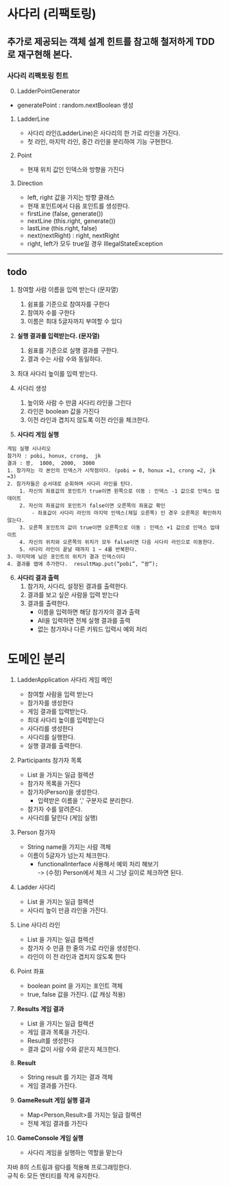 # 사다리 (리팩토링)
## 추가로 제공되는 객체 설계 힌트를 참고해 철저하게 TDD로 재구현해 본다.
### 사다리 리팩토링 힌트

0. LadderPointGenerator
- generatePoint : random.nextBoolean 생성

1. LadderLine 
    - 사다리 라인(LadderLine)은 사다리의 한 가로 라인을 가진다.
    - 첫 라인, 마지막 라인, 중간 라인을 분리하여 기능 구현한다.

2. Point
    - 현재 위치 값인 인덱스와 방향을 가진다
    
3. Direction
    - left, right 값을 가지는 방향 클래스 
    - 현재 포인트에서 다음 포인트를 생성한다. 
    - firstLine (false, generate())
    - nextLine (this.right, generate())
    - lastLine (this.right, false)
    - next(nextRight) : right, nextRight
    - right, left가 모두 true일 경우 IllegalStateException
 
----

## todo
1. 참여할 사람 이름을 입력 받는다 (문자열)    
    1. 쉼표를 기준으로 참여자를 구한다     
    2. 참여자 수를 구한다    
    3. 이름은 최대 5글자까지 부여할 수 있다    
  
2. __실행 결과를 입력받는다. (문자열)__    
    1. 쉼표를 기준으로 실행 결과를 구한다.    
    2. 결과 수는 사람 수와 동일하다.        
      
3. 최대 사다리 높이를 입력 받는다.    
  
4. 사다리 생성  
    1. 높이와 사람 수 만큼 사다리 라인을 그린다    
    2. 라인은 boolean 값을 가진다    
    3. 이전 라인과 겹치지 않도록 이전 라인을 체크한다.    

5. __사다리 게임 실행__    
``` text
게임 실행 시나리오
참가자 : pobi, honux, crong,  jk
결과 : 꽝,  1000,  2000,  3000
1. 참가자는 각 본인의 인덱스가 시작점이다. (pobi = 0, honux =1, crong =2, jk =3)
2. 참가자들은 순서대로 순회하며 사다리 라인을 탄다.
    1. 자신의 좌표값의 포인트가 true이면 왼쪽으로 이동 : 인덱스 -1 값으로 인덱스 업데이트
    2. 자신의 좌표값의 포인트가 false이면 오른쪽의 좌표값 확인
        - 좌표값이 사다리 라인의 마지막 인덱스(제일 오른쪽) 인 경우 오른쪽은 확인하지 않는다.    
    3. 오른쪽 포인트의 값이 true이면 오른쪽으로 이동 : 인덱스 +1 값으로 인덱스 업데이트
    4. 자신의 위치와 오른쪽의 위치가 모두 false이면 다음 사다리 라인으로 이동한다.
    5. 사다리 라인이 끝날 때까지 1 ~ 4를 반복한다.
3. 마지막에 남은 포인트의 위치가 결과 인덱스이다
4. 결과를 맵에 추가한다.  resultMap.put(“pobi”, “꽝”);
```

6. __사다리 결과 출력__    
    1. 참가자, 사다리, 설정된 결과를 출력한다.    
    2. 결과를 보고 싶은 사람을 입력 받는다    
    3. 결과를 출력한다.    
        - 이름을 입력하면 해당 참가자의 결과 출력    
        - All을 입력하면 전체 실행 결과를 출력    
        - 없는 참가자나 다른 키워드 입력시 예외 처리    
         
# 도메인 분리   
1. LadderApplication 사다리 게임 메인  
    - 참여할 사람을 입력 받는다  
    - 참가자를 생성한다  
    - 게임 결과를 입력받는다.
    - 최대 사다리 높이를 입력받는다  
    - 사다리를 생성한다  
    - 사다리를 실행한다.
    - 실행 결과를 출력한다.  
      
2. Participants 참가자 목록  
    - List<Person> 을 가지는 일급 컬렉션  
    - 참가자 목록을 가진다  
    - 참가자(Person)을 생성한다.  
      - 입력받은 이름을 ',' 구분자로 분리한다.  
    - 참가자 수를 알려준다.  
    - 사다리를 달린다 (게임 실행) 
      
3. Person 참가자  
    - String name을 가지는 사람 객체  
    - 이름이 5글자가 넘는지 체크한다.  
      * functionalInterface 사용해서 예외 처리 해보기  
            -> (수정) Person에서 체크 시 그냥 길이로 체크하면 된다.  
          
5. Ladder 사다리  
    - List<Line> 을 가지는 일급 컬렉션  
    - 사다리 높이 만큼 라인을 가진다.  
      
6. Line 사다리 라인  
    - List<Point> 을 가지는 일급 컬렉션  
    - 참가자 수 만큼 한 줄의 가로 라인을 생성한다.  
    - 라인이 이 전 라인과 겹치지 않도록 한다  
          
7. Point 좌표
    - boolean point 을 가지는 포인트 객체  
    - true, false 값을 가진다. (값 캐싱 적용)  

8. __Results 게임 결과__
    - List<Result> 을 가지는 일급 컬렉션
    - 게임 결과 목록을 가진다.
    - Result를 생성한다
    - 결과 값이 사람 수와 같은지 체크한다.

9. __Result__
    - String result 를 가지는 결과 객체
    - 게임 결과를 가진다.

10. __GameResult 게임 실행 결과__
    - Map<Person,Result>를 가지는 일급 컬렉션
    - 전체 게임 결과를 가진다 
    
11. __GameConsole 게임 실행__
    - 사다리 게임을 실행하는 역할을 맡는다

자바 8의 스트림과 람다를 적용해 프로그래밍한다.  
규칙 6: 모든 엔티티를 작게 유지한다.
